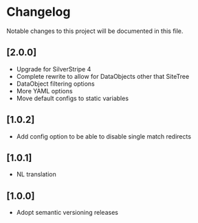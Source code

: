 # Changelog

Notable changes to this project will be documented in this file.

## [2.0.0]

- Upgrade for SilverStripe 4
- Complete rewrite to allow for DataObjects other that SiteTree
- DataObject filtering options
- More YAML options
- Move default configs to static variables


## [1.0.2]

- Add config option to be able to disable single match redirects


## [1.0.1]

- NL translation


## [1.0.0]

- Adopt semantic versioning releases
